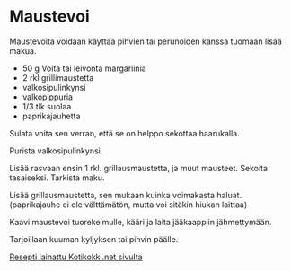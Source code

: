 # Maustevoi

Maustevoita voidaan käyttää pihvien tai perunoiden kanssa tuomaan lisää makua.

+ 50 g Voita tai leivonta margariinia
+ 2 rkl grillimaustetta
+ valkosipulinkynsi
+ valkopippuria
+ 1/3 tlk suolaa
+ paprikajauhetta

Sulata voita sen verran, että se on helppo sekottaa haarukalla.

Purista valkosipulinkynsi.

Lisää rasvaan ensin 1 rkl. grillausmaustetta, ja muut mausteet. Sekoita tasaiseksi. Tarkista maku.

Lisää grillausmaustetta, sen mukaan kuinka voimakasta haluat. (paprikajauhe ei ole välttämätön, mutta voi sitäkin hiukan laittaa)

Kaavi maustevoi tuorekelmulle, kääri ja laita jääkaappiin jähmettymään.

Tarjoillaan kuuman kyljyksen tai pihvin päälle.

[Resepti lainattu Kotikokki.net sivulta][1] 


  [1]: https://www.kotikokki.net/reseptit/nayta/35450/Maustevoi/
